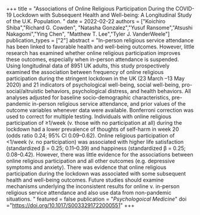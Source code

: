 +++
title = "Associations of Online Religious Participation During the COVID-19 Lockdown with Subsequent Health and Well-being: A Longitudinal Study of the U.K. Population. "
date = 2022-02-22
authors = ["Koichiro Shiba","Richard G. Cowden", "Natasha Gonzalez","Yusuf Ransome","Atsushi Nakagomi","Ying Chen", "Matthew T. Lee","Tyler J. VanderWeele"]
publication_types = ["2"]
abstract = "In-person religious service attendance has been linked to favorable health and well-being outcomes. However, little research has examined whether online religious participation improves these outcomes, especially when in-person attendance is suspended. Using longitudinal data of 8951 UK adults, this study prospectively examined the association between frequency of online religious participation during the stringent lockdown in the UK (23 March –13 May 2020) and 21 indicators of psychological well-being, social well-being, pro-social/altruistic behaviors, psychological distress, and health behaviors. All analyses adjusted for baseline socio-demographic characteristics, pre-pandemic in-person religious service attendance, and prior values of the outcome variables whenever data were available. Bonferroni correction was used to correct for multiple testing. Individuals with online religious participation of ≥1/week (v. those with no participation at all) during the lockdown had a lower prevalence of thoughts of self-harm in week 20 (odds ratio 0.24; 95% CI 0.09–0.62). Online religious participation of <1/week (v. no participation) was associated with higher life satisfaction (standardized β = 0.25; 0.11–0.39) and happiness (standardized β = 0.25; 0.08–0.42). However, there was little evidence for the associations between online religious participation and all other outcomes (e.g. depressive symptoms and anxiety). There was evidence that online religious participation during the lockdown was associated with some subsequent health and well-being outcomes. Future studies should examine mechanisms underlying the inconsistent results for online v. in-person religious service attendance and also use data from non-pandemic situations.
"
featured = false
publication = "*Psychologoical Medicine*"
doi ="https://doi.org/10.1017/S0033291722000551"
+++
